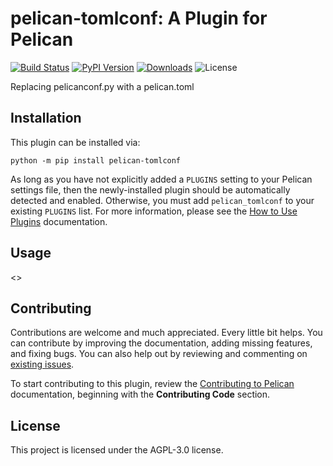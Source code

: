 pelican-tomlconf: A Plugin for Pelican
====================================================

[![Build Status](https://img.shields.io/github/actions/workflow/status/pelican-plugins/pelican-tomlconf/main.yml?branch=main)](https://github.com/jgrey4296/pelican-tomlconf/actions)
[![PyPI Version](https://img.shields.io/pypi/v/pelican-tomlconf)](https://pypi.org/project/pelican-tomlconf/)
[![Downloads](https://img.shields.io/pypi/dm/pelican-tomlconf)](https://pypi.org/project/pelican-tomlconf/)
![License](https://img.shields.io/pypi/l/pelican-tomlconf?color=blue)

Replacing pelicanconf.py with a pelican.toml

Installation
------------

This plugin can be installed via:

    python -m pip install pelican-tomlconf

As long as you have not explicitly added a `PLUGINS` setting to your Pelican settings file, then the newly-installed plugin should be automatically detected and enabled. Otherwise, you must add `pelican_tomlconf` to your existing `PLUGINS` list. For more information, please see the [How to Use Plugins](https://docs.getpelican.com/en/latest/plugins.html#how-to-use-plugins) documentation.

Usage
-----

<<Add plugin details here>>

Contributing
------------

Contributions are welcome and much appreciated. Every little bit helps. You can contribute by improving the documentation, adding missing features, and fixing bugs. You can also help out by reviewing and commenting on [existing issues][].

To start contributing to this plugin, review the [Contributing to Pelican][] documentation, beginning with the **Contributing Code** section.

[existing issues]: https://github.com/jgrey4296/pelican-tomlconf/issues
[Contributing to Pelican]: https://docs.getpelican.com/en/latest/contribute.html

License
-------

This project is licensed under the AGPL-3.0 license.
